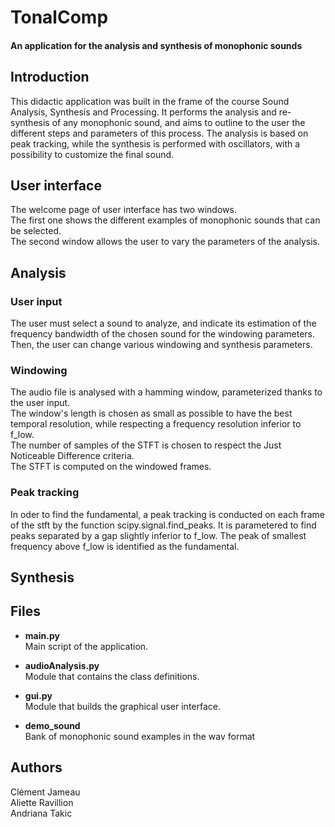 # TonalComp

#### An application for the analysis and synthesis of monophonic sounds

## Introduction
This didactic application was built in the frame of the course Sound Analysis, Synthesis and Processing. 
It performs the analysis and re-synthesis of any monophonic sound, and aims to outline to the user the different steps and parameters of this process.
The analysis is based on peak tracking, while the synthesis is performed with oscillators, with a possibility to customize the final sound.

## User interface
The welcome page of user interface has two windows.  
The first one shows the different examples of monophonic sounds that can be selected.  
The second window allows the user to vary the parameters of the analysis.  


## Analysis
### User input
The user must select a sound to analyze, and indicate its estimation of the frequency bandwidth of the chosen sound for the windowing parameters. 
Then, the user can change various windowing and synthesis parameters.

### Windowing
The audio file is analysed with a hamming window, parameterized thanks to the user input.  
The window's length is chosen as small as possible to have the best temporal resolution, while respecting a frequency resolution inferior to f_low.  
The number of samples of the STFT is chosen to respect the Just Noticeable Difference criteria.  
The STFT is computed on the windowed frames.

### Peak tracking
In oder to find the fundamental, a peak tracking is conducted on each frame of the stft by the function scipy.signal.find_peaks. It is parametered to find peaks separated by a gap slightly inferior to f_low.
The peak of smallest frequency above f_low is identified as the fundamental.


## Synthesis


## Files

- **main.py**   
Main script of the application.

- **audioAnalysis.py**   
Module that contains the class definitions.

- **gui.py**  
Module that builds the graphical user interface.

- **demo_sound**  
Bank of monophonic sound examples in the wav format

## Authors
Clément Jameau  
Aliette Ravillion  
Andriana Takic  